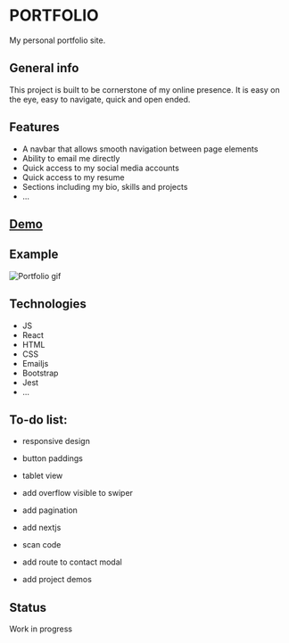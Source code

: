 # PORTFOLIO

My personal portfolio site.

## General info

This project is built to be cornerstone of my online presence. It is easy on the eye, easy to navigate, quick and open ended.

## Features

- A navbar that allows smooth navigation between page elements
- Ability to email me directly
- Quick access to my social media accounts
- Quick access to my resume
- Sections including my bio, skills and projects
- ...

## [Demo](http://tarkanmansuroglu.com)

## Example

![Portfolio gif](https://media1.giphy.com/media/RluNMwEnBdSEAz6Ftz/giphy.gif)

## Technologies

- JS
- React
- HTML
- CSS
- Emailjs
- Bootstrap
- Jest
- ...

## To-do list:

- responsive design
- button paddings
- tablet view

- add overflow visible to swiper
- add pagination
- add nextjs
- scan code
- add route to contact modal
- add project demos

## Status

Work in progress
